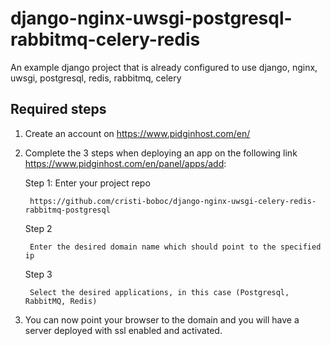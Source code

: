 # django-nginx-uwsgi-postgresql-rabbitmq-celery-redis
An example django project that is already configured to use django, nginx, uwsgi, postgresql, redis, rabbitmq, celery

## Required steps
1. Create an account on https://www.pidginhost.com/en/
2. Complete the 3 steps when deploying an app on the following link https://www.pidginhost.com/en/panel/apps/add:
    
    Step 1:
        Enter your project repo 

        https://github.com/cristi-boboc/django-nginx-uwsgi-celery-redis-rabbitmq-postgresql
    
    Step 2
        
        Enter the desired domain name which should point to the specified ip
    Step 3
    
        Select the desired applications, in this case (Postgresql, RabbitMQ, Redis)    
3. You can now point your browser to the domain and you will have a server deployed with ssl enabled and activated.
